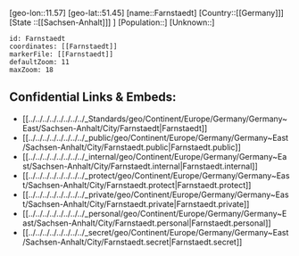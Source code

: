 ﻿---
location: [51.45,11.57]
mapzoom: [7,12] 
mapmarker: city 
type: City
tags:
- geo/City


SpocWebEntityId: 30135
isDeleted: false
confidential: public

---
[geo-lon::11.57]
[geo-lat::51.45]
[name::Farnstaedt]
[Country::[[Germany]]]
[State ::[[Sachsen-Anhalt]]] ]
[Population::]
[Unknown::]


```leaflet
id: Farnstaedt
coordinates: [[Farnstaedt]]
markerFile: [[Farnstaedt]]
defaultZoom: 11 
maxZoom: 18
```


## Confidential Links & Embeds: 
- [[../../../../../../../../_Standards/geo/Continent/Europe/Germany/Germany~East/Sachsen-Anhalt/City/Farnstaedt|Farnstaedt]] 
- [[../../../../../../../../_public/geo/Continent/Europe/Germany/Germany~East/Sachsen-Anhalt/City/Farnstaedt.public|Farnstaedt.public]] 
- [[../../../../../../../../_internal/geo/Continent/Europe/Germany/Germany~East/Sachsen-Anhalt/City/Farnstaedt.internal|Farnstaedt.internal]] 
- [[../../../../../../../../_protect/geo/Continent/Europe/Germany/Germany~East/Sachsen-Anhalt/City/Farnstaedt.protect|Farnstaedt.protect]] 
- [[../../../../../../../../_private/geo/Continent/Europe/Germany/Germany~East/Sachsen-Anhalt/City/Farnstaedt.private|Farnstaedt.private]] 
- [[../../../../../../../../_personal/geo/Continent/Europe/Germany/Germany~East/Sachsen-Anhalt/City/Farnstaedt.personal|Farnstaedt.personal]] 
- [[../../../../../../../../_secret/geo/Continent/Europe/Germany/Germany~East/Sachsen-Anhalt/City/Farnstaedt.secret|Farnstaedt.secret]] 
